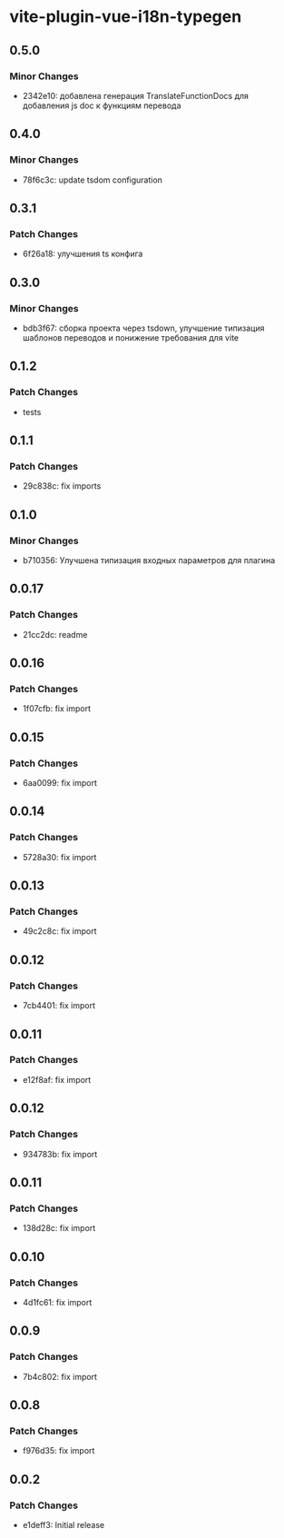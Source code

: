 # vite-plugin-vue-i18n-typegen

## 0.5.0

### Minor Changes

- 2342e10: добавлена генерация TranslateFunctionDocs для добавления js doc к функциям перевода

## 0.4.0

### Minor Changes

- 78f6c3c: update tsdom configuration

## 0.3.1

### Patch Changes

- 6f26a18: улучшения ts конфига

## 0.3.0

### Minor Changes

- bdb3f67: сборка проекта через tsdown, улучшение типизация шаблонов переводов и понижение требования для vite

## 0.1.2

### Patch Changes

- tests

## 0.1.1

### Patch Changes

- 29c838c: fix imports

## 0.1.0

### Minor Changes

- b710356: Улучшена типизация входных параметров для плагина

## 0.0.17

### Patch Changes

- 21cc2dc: readme

## 0.0.16

### Patch Changes

- 1f07cfb: fix import

## 0.0.15

### Patch Changes

- 6aa0099: fix import

## 0.0.14

### Patch Changes

- 5728a30: fix import

## 0.0.13

### Patch Changes

- 49c2c8c: fix import

## 0.0.12

### Patch Changes

- 7cb4401: fix import

## 0.0.11

### Patch Changes

- e12f8af: fix import

## 0.0.12

### Patch Changes

- 934783b: fix import

## 0.0.11

### Patch Changes

- 138d28c: fix import

## 0.0.10

### Patch Changes

- 4d1fc61: fix import

## 0.0.9

### Patch Changes

- 7b4c802: fix import

## 0.0.8

### Patch Changes

- f976d35: fix import

## 0.0.2

### Patch Changes

- e1deff3: Initial release
